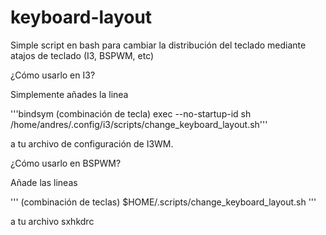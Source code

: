 # keyboard-layout
Simple script en bash para cambiar la distribución del teclado mediante atajos de teclado (I3, BSPWM, etc)

¿Cómo usarlo en I3?

Simplemente añades la linea 

'''bindsym (combinación de tecla) exec --no-startup-id sh /home/andres/.config/i3/scripts/change_keyboard_layout.sh''' 

a tu archivo de configuración de I3WM.

¿Cómo usarlo en BSPWM? 

Añade las lineas 

''' (combinación de teclas)
        $HOME/.scripts/change_keyboard_layout.sh
'''

a tu archivo sxhkdrc

